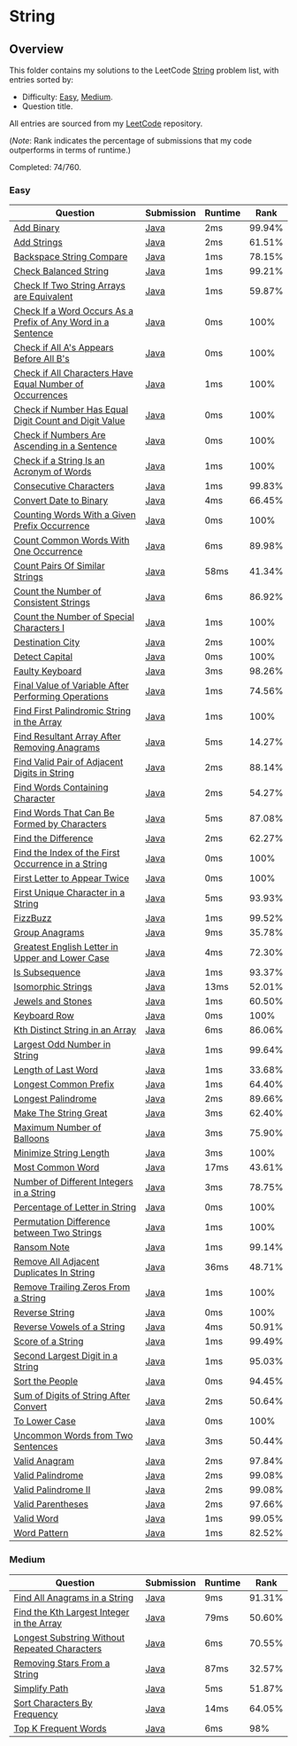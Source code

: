 # String

## Overview
This folder contains my solutions to the LeetCode [String](https://leetcode.com/problem-list/string/) problem list,
with entries sorted by:
- Difficulty: [Easy](#easy), [Medium](#medium).
- Question title.

All entries are sourced from my [LeetCode](https://github.com/shumarb/leetcode) repository.

(*Note*: Rank indicates the percentage of submissions that my code outperforms in terms of runtime.)

Completed: 74/760.

### Easy
| Question                                                                                                                                                        | Submission                                                                                                                    | Runtime | Rank   |
|-----------------------------------------------------------------------------------------------------------------------------------------------------------------|-------------------------------------------------------------------------------------------------------------------------------|---------|--------|
| [Add Binary](https://leetcode.com/problems/add-binary/description/)                                                                                             | [Java](https://github.com/shumarb/leetcode/blob/main/submissions/java/AddBinary.java)                                         | 2ms     | 99.94% |
| [Add Strings](https://leetcode.com/problems/add-strings/description/)                                                                                           | [Java](https://github.com/shumarb/leetcode/blob/main/submissions/java/AddStrings.java)                                        | 2ms     | 61.51% |
| [Backspace String Compare](https://leetcode.com/problems/backspace-string-compare/description/)                                                                 | [Java](https://github.com/shumarb/leetcode/blob/main/submissions/java/BackspaceStringCompare.java)                            | 1ms     | 78.15% |
| [Check Balanced String](https://leetcode.com/problems/check-balanced-string/description/)                                                                       | [Java](https://github.com/shumarb/leetcode/blob/main/submissions/java/CheckedBalancedString.java)                             | 1ms     | 99.21% |
| [Check If Two String Arrays are Equivalent](https://leetcode.com/problems/check-if-two-string-arrays-are-equivalent/description/)                               | [Java](https://github.com/shumarb/leetcode/blob/main/submissions/java/CheckIfTwoStringArraysAreEquivalent.java)               | 1ms     | 59.87% |
| [Check If a Word Occurs As a Prefix of Any Word in a Sentence](https://leetcode.com/problems/counting-words-with-a-given-prefix/description/)                   | [Java](https://github.com/shumarb/leetcode/blob/main/submissions/java/CountingWordsWithAGivenPrefix.java)                     | 0ms     | 100%   |
| [Check if All A's Appears Before All B's](https://leetcode.com/problems/check-if-all-as-appears-before-all-bs/description/)                                     | [Java](https://github.com/shumarb/leetcode/blob/main/submissions/java/ChecksIfAllAsAppearsBeforeAllBs.java)                   | 0ms     | 100%   |
| [Check if All Characters Have Equal Number of Occurrences](https://leetcode.com/problems/check-if-all-characters-have-equal-number-of-occurrences/description/) | [Java](https://github.com/shumarb/leetcode/blob/main/submissions/java/CheckIfAllCharactersHaveEqualNumberOfOccurrences.java)  | 1ms     | 100%   |
| [Check if Number Has Equal Digit Count and Digit Value](https://leetcode.com/problems/check-if-number-has-equal-digit-count-and-digit-value/description/)       | [Java](https://github.com/shumarb/leetcode/blob/main/submissions/java/CheckIfNumberHasEqualDigitCountAndEqualDigitValue.java) | 0ms     | 100%   |
| [Check if Numbers Are Ascending in a Sentence](https://leetcode.com/problems/check-if-numbers-are-ascending-in-a-sentence/description/)                         | [Java](https://github.com/shumarb/leetcode/blob/main/submissions/java/CheckIfNumbersAreAscendingInASentence.java)             | 0ms     | 100%   |
| [Check if a String Is an Acronym of Words](https://leetcode.com/problems/check-if-all-characters-have-equal-number-of-occurrences/description/)                 | [Java](https://github.com/shumarb/leetcode/blob/main/submissions/java/CheckIfAStringIsAnAcronymOfWords.java)                  | 1ms     | 100%   |
| [Consecutive Characters](https://leetcode.com/problems/consecutive-characters/description/)                                                                     | [Java](https://github.com/shumarb/leetcode/blob/main/submissions/java/ConsecutiveCharacters.java)                             | 1ms     | 99.83% |
| [Convert Date to Binary](https://leetcode.com/problems/convert-date-to-binary/description/)                                                                     | [Java](https://github.com/shumarb/leetcode/blob/main/submissions/java/ConvertDateToBinary.java)                               | 4ms     | 66.45% |
| [Counting Words With a Given Prefix Occurrence](https://leetcode.com/problems/counting-words-with-a-given-prefix/description/)                                  | [Java](https://github.com/shumarb/leetcode/blob/main/submissions/java/CountingWordsWithAGivenPrefix.java)                     | 0ms     | 100%   |
| [Count Common Words With One Occurrence](https://leetcode.com/problems/count-common-words-with-one-occurrence/description/)                                     | [Java](https://github.com/shumarb/leetcode/blob/main/submissions/java/CountCommonWordsWithOneOccurrence.java)                 | 6ms     | 89.98% |
| [Count Pairs Of Similar Strings](https://leetcode.com/problems/count-pairs-of-similar-strings//description/)                                                    | [Java](https://github.com/shumarb/leetcode/blob/main/submissions/java/CountPairsOfSimilarStrings.java)                        | 58ms    | 41.34% |
| [Count the Number of Consistent Strings](https://leetcode.com/problems/count-the-number-of-consistent-strings/description/)                                     | [Java](https://github.com/shumarb/leetcode/blob/main/submissions/java/CountTheNumberOfConsistentStrings.java)                 | 6ms     | 86.92% |
| [Count the Number of Special Characters I](https://leetcode.com/problems/count-the-number-of-special-characters-is/description/)                                | [Java](https://github.com/shumarb/leetcode/blob/main/submissions/java/CountTheNumberOfSpecialCharactersOne.java)              | 1ms     | 100%   |
| [Destination City](https://leetcode.com/problems/destination-city/description/)                                                                                 | [Java](https://github.com/shumarb/leetcode/blob/main/submissions/java/DestinationCity.java)                                   | 2ms     | 100%   |
| [Detect Capital](https://leetcode.com/problems/detect-capital/description/)                                                                                     | [Java](https://github.com/shumarb/leetcode/blob/main/submissions/java/DetectCapital.java)                                     | 0ms     | 100%   |
| [Faulty Keyboard](https://leetcode.com/problems/faulty-keyboard/description/)                                                                                   | [Java](https://github.com/shumarb/leetcode/blob/main/submissions/java/FaultyKeyboard.java)                                    | 3ms     | 98.26% |
| [Final Value of Variable After Performing Operations](https://leetcode.com/problems/final-value-of-variable-after-performing-operations/description/)           | [Java](https://github.com/shumarb/leetcode/blob/main/submissions/java/FindValueOfVariableAfterPerformingOperations.java)      | 1ms     | 74.56% |
| [Find First Palindromic String in the Array](https://leetcode.com/problems/find-all-numbers-disappeared-in-an-array/description/)                               | [Java](https://github.com/shumarb/leetcode/blob/main/submissions/java/FindFirstPalindromicStringInTheArray.java)              | 1ms     | 100%   |
| [Find Resultant Array After Removing Anagrams](https://leetcode.com/problems/find-resultant-array-after-removing-anagrams/description/)                         | [Java](https://github.com/shumarb/leetcode/blob/main/submissions/java/FindResultantArraysAfterRemovingAnagrams.java)          | 5ms     | 14.27% |
| [Find Valid Pair of Adjacent Digits in String](https://leetcode.com/problems/find-valid-pair-of-adjacent-digits-in-string/description/)                         | [Java](https://github.com/shumarb/leetcode/blob/main/submissions/java/FindValidPairOfAdjacentDigitsInString.java)             | 2ms     | 88.14% |
| [Find Words Containing Character](https://leetcode.com/problems/find-words-containing-character/description/)                                                   | [Java](https://github.com/shumarb/leetcode/blob/main/submissions/java/FindWordsContainingCharacter.java)                      | 2ms     | 54.27% |
| [Find Words That Can Be Formed by Characters](https://leetcode.com/problems/find-words-that-can-be-formed-by-characters/description/)                           | [Java](https://github.com/shumarb/leetcode/blob/main/submissions/java/FindWordsThatCanBeFormedByCharacters.java)              | 5ms     | 87.08% |
| [Find the Difference](https://leetcode.com/problems/find-the-difference/description/)                                                                           | [Java](https://github.com/shumarb/leetcode/blob/main/submissions/java/FindTheDifference.java)                                 | 2ms     | 62.27% |
| [Find the Index of the First Occurrence in a String](https://leetcode.com/problems/find-the-index-of-the-first-occurrence-in-a-string/)                         | [Java](https://github.com/shumarb/leetcode/blob/main/submissions/java/FindTheIndexOfTheFirstOccurrenceInAString.java)         | 0ms     | 100%   |
| [First Letter to Appear Twice](https://leetcode.com/problems/first-letter-to-appear-twice/description/)                                                         | [Java](https://github.com/shumarb/leetcode/blob/main/submissions/java/FirstLetterToAppearTwice.java)                          | 0ms     | 100%   |
| [First Unique Character in a String](https://leetcode.com/problems/first-unique-character-in-a-string/description/)                                             | [Java](https://github.com/shumarb/leetcode/blob/main/submissions/java/FirstUniqueCharacterInAString.java)                     | 5ms     | 93.93% |
| [FizzBuzz](https://leetcode.com/problems/fizz-buzz/description/)                                                                                                | [Java](https://github.com/shumarb/leetcode/blob/main/submissions/java/FizzBuzz.java)                                          | 1ms     | 99.52% |
| [Group Anagrams](https://leetcode.com/problems/group-anagrams/description/)                                                                                     | [Java](https://github.com/shumarb/leetcode/blob/main/submissions/java/GroupAnagrams.java)                                     | 9ms     | 35.78% |
| [Greatest English Letter in Upper and Lower Case](https://leetcode.com/problems/greatest-english-letter-in-upper-and-lower-case/description/)                   | [Java](https://github.com/shumarb/leetcode/blob/main/submissions/java/GreatestEnglishLetterInUpperAndLowerCase.java)          | 4ms     | 72.30% |
| [Is Subsequence](https://leetcode.com/problems/is-subsequence/description/)                                                                                     | [Java](https://github.com/shumarb/leetcode/blob/main/submissions/java/IsSubsequence.java)                                     | 1ms     | 93.37% |
| [Isomorphic Strings](https://leetcode.com/problems/isomorphic-strings/description/)                                                                             | [Java](https://github.com/shumarb/leetcode/blob/main/submissions/java/IsomorphicStrings.java)                                 | 13ms    | 52.01% |
| [Jewels and Stones](https://leetcode.com/problems/jewels-and-stones/description/)                                                                               | [Java](https://github.com/shumarb/leetcode/blob/main/submissions/java/JewelsAndStones.java)                                   | 1ms     | 60.50% |
| [Keyboard Row](https://leetcode.com/problems/keyboard-row/description/)                                                                                         | [Java](https://github.com/shumarb/leetcode/blob/main/submissions/java/KeyboardRow.java)                                       | 0ms     | 100%   |
| [Kth Distinct String in an Array](https://leetcode.com/problems/kth-distinct-string-in-an-array/description/)                                                   | [Java](https://github.com/shumarb/leetcode/blob/main/submissions/java/KthDistinctStringInAnArray.java)                        | 6ms     | 86.06% |
| [Largest Odd Number in String](https://leetcode.com/problems/largest-odd-number-in-string/description/)                                                         | [Java](https://github.com/shumarb/leetcode/blob/main/submissions/java/LongestPalindrome.java)                                 | 1ms     | 99.64% |
| [Length of Last Word](https://leetcode.com/problems/length-of-last-word/description/)                                                                           | [Java](https://github.com/shumarb/leetcode/blob/main/submissions/java/LengthOfLastWord.java)                                  | 1ms     | 33.68% |
| [Longest Common Prefix](https://leetcode.com/problems/longest-common-prefix//description/)                                                                      | [Java](https://github.com/shumarb/leetcode/blob/main/submissions/java/LongestCommonPrefix.java)                               | 1ms     | 64.40% |
| [Longest Palindrome](https://leetcode.com/problems/longest-palindrome/description/)                                                                             | [Java](https://github.com/shumarb/leetcode/blob/main/submissions/java/LongestPalindrome.java)                                 | 2ms     | 89.66% |
| [Make The String Great](https://leetcode.com/problems/make-the-string-great/description/)                                                                       | [Java](https://github.com/shumarb/leetcode/blob/main/submissions/java/MakeTheStringGreat.java)                                | 3ms     | 62.40% |
| [Maximum Number of Balloons](https://leetcode.com/problems/maximum-number-of-balloons/description/)                                                             | [Java](https://github.com/shumarb/leetcode/blob/main/submissions/java/MaximumNumberOfBalloons.java)                           | 3ms     | 75.90% |
| [Minimize String Length](https://leetcode.com/problems/minimize-string-length/description/)                                                                     | [Java](https://github.com/shumarb/leetcode/blob/main/submissions/java/MinimizeStringLength.java)                              | 3ms     | 100%   |
| [Most Common Word](https://leetcode.com/problems/most-common-word/description/)                                                                                 | [Java](https://github.com/shumarb/leetcode/blob/main/submissions/java/MostCommonWord.java)                                    | 17ms    | 43.61% |
| [Number of Different Integers in a String](https://leetcode.com/problems/number-of-different-integers-in-a-string/description/)                                 | [Java](https://github.com/shumarb/leetcode/blob/main/submissions/java/NumberOfDifferentIntegersInAString.java)                | 3ms     | 78.75% |
| [Percentage of Letter in String](https://leetcode.com/problems/percentage-of-letter-in-string/description/)                                                     | [Java](https://github.com/shumarb/leetcode/blob/main/submissions/java/PercentageOfLetterInString.java)                        | 0ms     | 100%   |
| [Permutation Difference between Two Strings](https://leetcode.com/problems/permutation-difference-between-two-strings/description/)                             | [Java](https://github.com/shumarb/leetcode/blob/main/submissions/java/PermutationDifferenceBetweenTwoStrings.java)            | 1ms     | 100%   |
| [Ransom Note](https://leetcode.com/problems/ransom-note/description/)                                                                                           | [Java](https://github.com/shumarb/leetcode/blob/main/submissions/java/RansomNote.java)                                        | 1ms     | 99.14% |
| [Remove All Adjacent Duplicates In String](https://leetcode.com/problems/remove-all-adjacent-duplicates-in-string/description/)                                 | [Java](https://github.com/shumarb/leetcode/blob/main/submissions/java/RemoveAllAdjacentDuplicatesInString.java)               | 36ms    | 48.71% |
| [Remove Trailing Zeros From a String](https://leetcode.com/problems/remove-trailing-zeros-from-a-string/description/)                                           | [Java](https://github.com/shumarb/leetcode/blob/main/submissions/java/RemoveTrailingZerosFromAString.java)                    | 1ms     | 100%   |
| [Reverse String](https://leetcode.com/problems/reverse-string/description/)                                                                                     | [Java](https://github.com/shumarb/leetcode/blob/main/submissions/java/ReverseString.java)                                     | 0ms     | 100%   |
| [Reverse Vowels of a String](https://leetcode.com/problems/reverse-vowels-of-a-string/description/)                                                             | [Java](https://github.com/shumarb/leetcode/blob/main/submissions/java/ReverseVowelsOfAString.java)                            | 4ms     | 50.91% |
| [Score of a String](https://leetcode.com/problems/score-of-a-string/description/)                                                                               | [Java](https://github.com/shumarb/leetcode/blob/main/submissions/java/ScoreOfAString.java)                                    | 1ms     | 99.49% |
| [Second Largest Digit in a String](https://leetcode.com/problems/second-largest-digit-in-a-string/description/)                                                 | [Java](https://github.com/shumarb/leetcode/blob/main/submissions/java/SecondLargestDigitInAString.java)                       | 1ms     | 95.03% |
| [Sort the People](https://leetcode.com/problems/sort-the-people/description/)                                                                                   | [Java](https://github.com/shumarb/leetcode/blob/main/submissions/java/SortThePeople.java)                                     | 0ms     | 94.45% |
| [Sum of Digits of String After Convert](https://leetcode.com/problems/sum-of-digits-of-string-after-convert/description/)                                       | [Java](https://github.com/shumarb/leetcode/blob/main/submissions/java/SumOfDigitsOfStringAfterConvert.java)                   | 2ms     | 50.64% |
| [To Lower Case](https://leetcode.com/problems/to-lower-case/description/)                                                                                       | [Java](https://github.com/shumarb/leetcode/blob/main/submissions/java/ToLowerCase.java)                                       | 0ms     | 100%   |
| [Uncommon Words from Two Sentences](https://leetcode.com/problems/uncommon-words-from-two-sentences/description/)                                               | [Java](https://github.com/shumarb/leetcode/blob/main/submissions/java/UncommonWordsFromTwoSentences.java)                     | 3ms     | 50.44% |
| [Valid Anagram](https://leetcode.com/problems/valid-anagram/description/)                                                                                       | [Java](https://github.com/shumarb/leetcode/blob/main/submissions/java/ValidAnagram.java)                                      | 2ms     | 97.84% |
| [Valid Palindrome](https://leetcode.com/problems/valid-palindrome/description/)                                                                                 | [Java](https://github.com/shumarb/leetcode/blob/main/submissions/java/ValidPalindrome.java)                                   | 2ms     | 99.08% |
| [Valid Palindrome II](https://leetcode.com/problems/valid-palindrome-ii/description/)                                                                           | [Java](https://github.com/shumarb/leetcode/blob/main/submissions/java/ValidPalindromeTwo.java)                                | 2ms     | 99.08% |
| [Valid Parentheses](https://leetcode.com/problems/valid-parentheses/description/)                                                                               | [Java](https://github.com/shumarb/leetcode/blob/main/submissions/java/ValidParentheses.java)                                  | 2ms     | 97.66% |
| [Valid Word](https://leetcode.com/problems/valid-word/description/)                                                                                             | [Java](https://github.com/shumarb/leetcode/blob/main/submissions/java/ValidWord.java)                                         | 1ms     | 99.05% |
| [Word Pattern](https://leetcode.com/problems/word-pattern/description/)                                                                                         | [Java](https://github.com/shumarb/leetcode/blob/main/submissions/java/WordPattern.java)                                       | 1ms     | 82.52% |

### Medium
| Question                                                                                                                                   | Submission                                                                                                            | Runtime | Rank   |
|--------------------------------------------------------------------------------------------------------------------------------------------|-----------------------------------------------------------------------------------------------------------------------|---------|--------|
| [Find All Anagrams in a String](https://leetcode.com/problems/find-all-anagrams-in-a-string/description/)                                  | [Java](https://github.com/shumarb/leetcode/blob/main/submissions/java/FindAllAnagramsInAString.java)                  | 9ms     | 91.31% |
| [Find the Kth Largest Integer in the Array](https://leetcode.com/problems/find-the-kth-largest-integer-in-the-array/description/)          | [Java](https://github.com/shumarb/leetcode/blob/main/submissions/java/FindTheDuplicateNumber.java)                    | 79ms    | 50.60% |
| [Longest Substring Without Repeated Characters](https://leetcode.com/problems/longest-substring-without-repeating-characters/description/) | [Java](https://github.com/shumarb/leetcode/blob/main/submissions/java/LongestSubstringWithoutRepeatedCharacters.java) | 6ms     | 70.55% |
| [Removing Stars From a String](https://leetcode.com/problems/removing-stars-from-a-string/description/)                                    | [Java](https://github.com/shumarb/leetcode/blob/main/submissions/java/RemovingStarsFromAString.java)                  | 87ms    | 32.57% |
| [Simplify Path](https://leetcode.com/problems/simplify-path/description/)                                                                  | [Java](https://github.com/shumarb/leetcode/blob/main/submissions/java/SimplifyPath.java)                              | 5ms     | 51.87% |
| [Sort Characters By Frequency](https://leetcode.com/problems/sort-characters-by-frequency/description/)                                    | [Java](https://github.com/shumarb/leetcode/blob/main/submissions/java/SortCharactersByFrequency.java)                 | 14ms    | 64.05% |
| [Top K Frequent Words](https://leetcode.com/problems/top-k-frequent-words/description/)                                                    | [Java](https://github.com/shumarb/leetcode/blob/main/submissions/java/TopKFrequentWords.java)                         | 6ms     | 98%    | 
